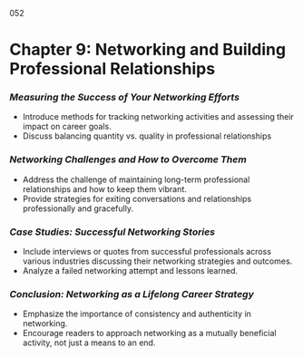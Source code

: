 052

# **Chapter 9: Networking and Building Professional Relationships**

### ***Measuring the Success of Your Networking Efforts***

- Introduce methods for tracking networking activities and assessing their impact on career goals.
- Discuss balancing quantity vs. quality in professional relationships

### ***Networking Challenges and How to Overcome Them***

- Address the challenge of maintaining long-term professional relationships and how to keep them vibrant.
- Provide strategies for exiting conversations and relationships professionally and gracefully.

### ***Case Studies: Successful Networking Stories***

- Include interviews or quotes from successful professionals across various industries discussing their networking strategies and outcomes.
- Analyze a failed networking attempt and lessons learned.

### ***Conclusion: Networking as a Lifelong Career Strategy***

- Emphasize the importance of consistency and authenticity in networking.
- Encourage readers to approach networking as a mutually beneficial activity, not just a means to an end.

